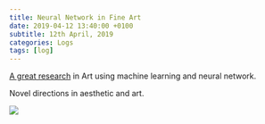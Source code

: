 ```yaml
---
title: Neural Network in Fine Art
date: 2019-04-12 13:40:00 +0100
subtitle: 12th April, 2019
categories: Logs
tags: [log]
---
```


[A great research](https://www.youtube.com/watch?v=TN7Ydx9ygPo) in Art using machine learning and neural network.

Novel directions in aesthetic and art.

![](/assets/log/n561_screen-shot-2019-04-12-at-17.40.15.png)